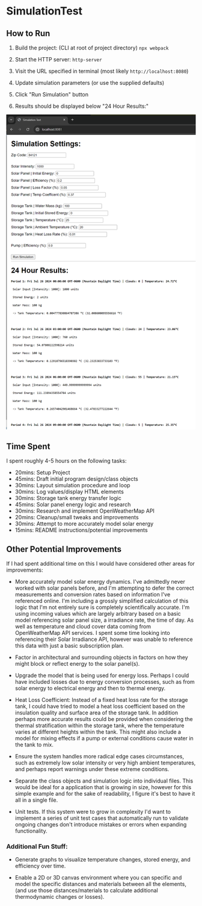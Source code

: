 # SimulationTest
 

## How to Run

1. Build the project: (CLI at root of project directory)
`npx webpack`

2. Start the HTTP server:
`http-server`

3. Visit the URL specified in terminal (most likely `http://localhost:8080`)

4. Update simulation parameters (or use the supplied defaults)

5. Click "Run Simulation" button

6. Results should be displayed below "24 Hour Results:"


![Simulation Preview](simulation_preview.PNG)


## Time Spent

I spent roughly 4-5 hours on the following tasks:

- 20mins: Setup Project
- 45mins: Draft initial program design/class objects
- 30mins: Layout simulation procedure and loop
- 30mins: Log values/display HTML elements
- 30mins: Storage tank energy transfer logic
- 45mins: Solar panel energy logic and research
- 30mins: Research and implement OpenWeatherMap API 
- 20mins: Cleanup/small tweaks and improvements 
- 30mins: Attempt to more accurately model solar energy
- 15mins: README instructions/potential improvements



## Other Potential Improvements

If I had spent additional time on this I would have considered other areas for improvements:

- More accurately model solar energy dynamics. I've admittedly never worked with solar panels before, and I'm attempting to defer the correct measurements and conversion rates based on information I've referenced online. I'm including a grossly simplified calculation of this logic that I'm not entirely sure is completely scientifically accurate. I'm using incoming values which are largely arbitrary based on a basic model referencing solar panel size, a irradiance rate, the time of day. As well as temperature and cloud cover data coming from OpenWeatherMap API services. I spent some time looking into referencing their Solar Irradiance API, however was unable to reference this data with just a basic subscription plan. 

- Factor in architectural and surrounding objects in factors on how they might block or reflect energy to the solar panel(s).

- Upgrade the model that is being used for energy loss. Perhaps I could have included losses due to energy conversion processes, such as from solar energy to electrical energy and then to thermal energy.

- Heat Loss Coefficient: Instead of a fixed heat loss rate for the storage tank, I could have tried to model a heat loss coefficient based on the insulation quality and surface area of the storage tank. In addition perhaps more accurate results could be provided when considering the thermal stratification within the storage tank, where the temperature varies at different heights within the tank. This might also include a model for mixing effects if a pump or external conditions cause water in the tank to mix.

- Ensure the system handles more radical edge cases circumstances, such as extremely low solar intensity or very high ambient temperatures, and perhaps report warnings under these extreme conditions.

- Separate the class objects and simulation logic into individual files. This would be ideal for a application that is growing in size, however for this simple example and for the sake of readability, I figure it's best to have it all in a single file.

- Unit tests. If this system were to grow in complexity I'd want to implement a series of unit test cases that automatically run to validate ongoing changes don't introduce mistakes or errors when expanding functionality.

### Additional Fun Stuff:

- Generate graphs to visualize temperature changes, stored energy, and efficiency over time.

- Enable a 2D or 3D canvas environment where you can specific and model the specific distances and materials between all the elements, (and use those distances/materials to calculate additional thermodynamic changes or losses).
